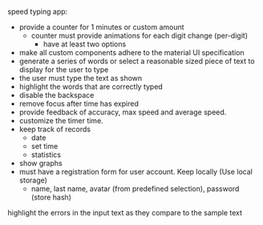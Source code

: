 speed typing app: 
- provide a counter for 1 minutes or custom amount
    - counter must provide animations for each digit change (per-digit)
        - have at least two options
- make all custom components adhere to the material UI specification 
- generate a series of words or select a reasonable sized piece of text to display for the user to type
- the user must type the text as shown
- highlight the words that are correctly typed
- disable the backspace
- remove focus after time has expired
- provide feedback of accuracy, max speed and average speed.
- customize the timer time. 
- keep track of records
    - date
    - set time
    - statistics
- show graphs
- must have a registration form for user account. Keep locally (Use local storage)
    - name, last name, avatar (from predefined selection), password (store hash)

highlight the errors in the input text as they compare to the sample text